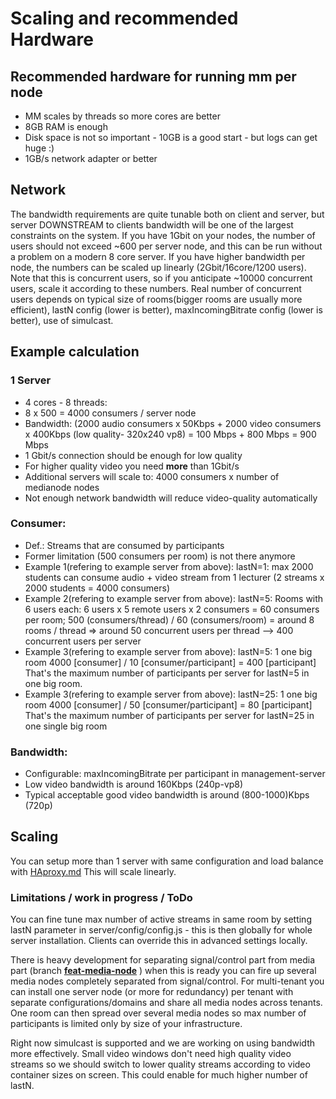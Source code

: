 # Scaling and recommended Hardware
## Recommended hardware for running mm per node
* MM scales by threads so more cores are better
* 8GB RAM is enough
* Disk space is not so important - 10GB is a good start - but logs can get huge :) 
* 1GB/s network adapter or better

## Network
The bandwidth requirements are quite tunable both on client and server, but server DOWNSTREAM to clients bandwidth will be one of the largest constraints on the system. If you have 1Gbit on your nodes, the number of users should not exceed ~600 per server node, and this can be run without a problem on a modern 8 core server. If you have higher bandwidth per node, the numbers can be scaled up linearly (2Gbit/16core/1200 users). Note that this is concurrent users, so if you anticipate ~10000 concurrent users, scale it according to these numbers. Real number of concurrent users depends on typical size of rooms(bigger rooms are usually more efficient), lastN config (lower is better), maxIncomingBitrate config (lower is better), use of simulcast. 

## Example calculation
### 1 Server
* 4 cores - 8 threads: 
* 8 x 500 = 4000 consumers  / server node
* Bandwidth: (2000 audio consumers x 50Kbps + 2000 video consumers x 400Kbps (low quality- 320x240 vp8) 
= 100 Mbps + 800 Mbps = 900 Mbps
* 1 Gbit/s connection should be enough for low quality
* For higher quality video you need **more** than 1Gbit/s
* Additional servers will scale to: 4000 consumers x number of medianode nodes
* Not enough network bandwidth will reduce video-quality automatically

### Consumer:
* Def.: Streams that are consumed by participants
* Former limitation (500 consumers per room) is not there anymore
* Example 1(refering to example server from above): lastN=1: max 2000 students can consume audio + video stream from 1 lecturer (2 streams x 2000 students = 4000 consumers) 
* Example 2(refering to example server from above): lastN=5: Rooms with 6 users each: 6 users x 5 remote users x 2 consumers = 60 consumers per room; 500 (consumers/thread) / 60 (consumers/room) = around 8 rooms / thread => around 50 concurrent users per thread --> 400 concurrent users per server 
* Example 3(refering to example server from above): lastN=5: 1 one big room 4000 [consumer] / 10 [consumer/participant] = 400 [participant] That's the maximum number of participants per server for lastN=5 in one big room. 
* Example 3(refering to example server from above): lastN=25: 1 one big room 4000 [consumer] / 50 [consumer/participant] = 80 [participant] That's the maximum number of participants per server for lastN=25 in one single big room


### Bandwidth:
* Configurable: maxIncomingBitrate per participant in management-server
* Low video bandwidth is around 160Kbps (240p-vp8)
* Typical acceptable good video bandwidth is around (800-1000)Kbps (720p)

## Scaling
You can setup more than 1 server with same configuration and load balance with [HAproxy.md](HAproxy.md)
This will scale linearly.

### Limitations / work in progress / ToDo
You can fine tune max number of active streams in same room by setting lastN parameter in server/config/config.js - this is then globally for whole server installation. Clients can override this in advanced settings locally.

There is heavy development for separating signal/control part from media part (branch **[feat-media-node](https://github.com/edumeet/edumeet/tree/feat-media-node)** ) when this is ready you can fire up several media nodes completely separated from signal/control. For multi-tenant you can install one server node (or more for redundancy) per tenant with separate configurations/domains and share all media nodes across tenants. One room can then spread over several media nodes so max number of participants is limited only by size of your infrastructure.

Right now simulcast is supported and we are working on using bandwidth more effectively. Small video windows don't need high quality video streams so we should switch to lower quality streams according to video container sizes on screen. This could enable for much higher number of lastN.
